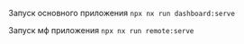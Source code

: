 Запуск основного приложения
`npx nx run dashboard:serve `

Запуск мф приложения
`npx nx run remote:serve`
